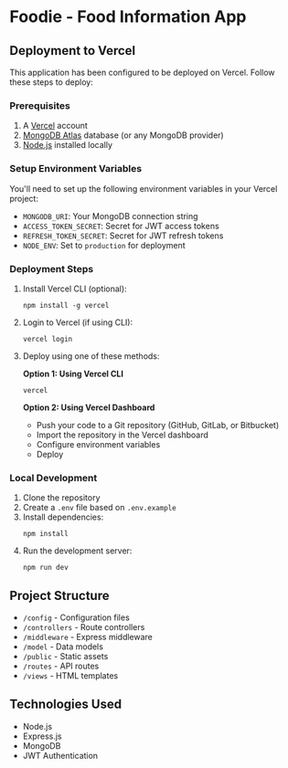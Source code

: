 # Foodie - Food Information App

## Deployment to Vercel

This application has been configured to be deployed on Vercel. Follow these steps to deploy:

### Prerequisites

1. A [Vercel](https://vercel.com) account
2. [MongoDB Atlas](https://www.mongodb.com/cloud/atlas) database (or any MongoDB provider)
3. [Node.js](https://nodejs.org/) installed locally

### Setup Environment Variables

You'll need to set up the following environment variables in your Vercel project:

- `MONGODB_URI`: Your MongoDB connection string
- `ACCESS_TOKEN_SECRET`: Secret for JWT access tokens
- `REFRESH_TOKEN_SECRET`: Secret for JWT refresh tokens
- `NODE_ENV`: Set to `production` for deployment

### Deployment Steps

1. Install Vercel CLI (optional):
   ```
   npm install -g vercel
   ```

2. Login to Vercel (if using CLI):
   ```
   vercel login
   ```

3. Deploy using one of these methods:

   **Option 1: Using Vercel CLI**
   ```
   vercel
   ```

   **Option 2: Using Vercel Dashboard**
   - Push your code to a Git repository (GitHub, GitLab, or Bitbucket)
   - Import the repository in the Vercel dashboard
   - Configure environment variables
   - Deploy

### Local Development

1. Clone the repository
2. Create a `.env` file based on `.env.example`
3. Install dependencies:
   ```
   npm install
   ```
4. Run the development server:
   ```
   npm run dev
   ```

## Project Structure

- `/config` - Configuration files
- `/controllers` - Route controllers
- `/middleware` - Express middleware
- `/model` - Data models
- `/public` - Static assets
- `/routes` - API routes
- `/views` - HTML templates

## Technologies Used

- Node.js
- Express.js
- MongoDB
- JWT Authentication